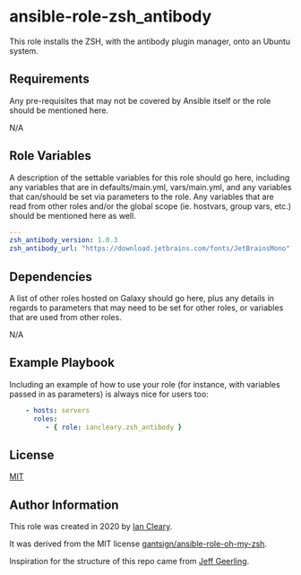 ansible-role-zsh_antibody
=========

This role installs the ZSH, with the antibody plugin manager, onto an Ubuntu system.

Requirements
------------

Any pre-requisites that may not be covered by Ansible itself or the role should be mentioned here.

N/A

Role Variables
--------------

A description of the settable variables for this role should go here, including any variables that are in defaults/main.yml, vars/main.yml, and any variables that can/should be set via parameters to the role. Any variables that are read from other roles and/or the global scope (ie. hostvars, group vars, etc.) should be mentioned here as well.

```yaml
---
zsh_antibody_version: 1.0.3
zsh_antibody_url: "https://download.jetbrains.com/fonts/JetBrainsMono"
```

Dependencies
------------

A list of other roles hosted on Galaxy should go here, plus any details in regards to parameters that may need to be set for other roles, or variables that are used from other roles.

N/A

Example Playbook
----------------

Including an example of how to use your role (for instance, with variables passed in as parameters) is always nice for users too:

```yaml
    - hosts: servers
      roles:
         - { role: iancleary.zsh_antibody }
```

License
-------

[MIT](LICENSE)

Author Information
------------------

This role was created in 2020 by [Ian Cleary](https://iancleary.me).

It was derived from the MIT license [gantsign/ansible-role-oh-my-zsh](https://github.com/gantsign/ansible-role-oh-my-zsh).

Inspiration for the structure of this repo came from [Jeff Geerling](https://github.com/geerlingguy/ansible-role-nginx).
